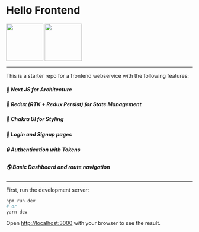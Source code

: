 

# Hello Frontend

<img src="https://upload.wikimedia.org/wikipedia/commons/thumb/a/a7/React-icon.svg/2300px-React-icon.svg.png" width="100" />


<img src="https://seeklogo.com/images/N/next-js-logo-8FCFF51DD2-seeklogo.com.png" width="100" />


-----

This is a starter repo for a frontend webservice with the following features:

##### 🎉 Next JS for Architecture
##### 🏪 Redux (RTK + Redux Persist) for State Management
##### 🎨 Chakra UI for Styling
##### 📃 Login and Signup pages
##### 🔒 Authentication with Tokens
##### 🌎 Basic Dashboard and route navigation

---

First, run the development server:

```bash
npm run dev
# or
yarn dev
```

Open [http://localhost:3000](http://localhost:3000) with your browser to see the result.

